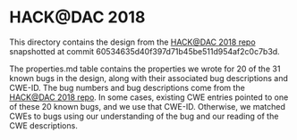 # HACK@DAC 2018
This directory contains the design from the [HACK@DAC 2018 repo](https://github.com/HACK-EVENT/hackatdac18) snapshotted at commit 60534635d40f397d71b45be511d954af2c0c7b3d. 

The properties.md table contains the properties we wrote for 20 of the 31 known bugs in the design, along with their associated bug descriptions and CWE-ID. The bug numbers and bug descriptions come from the [HACK@DAC 2018 repo](https://github.com/HACK-EVENT/hackatdac18). In some cases, existing CWE entries pointed to one of these 20 known bugs, and we use that CWE-ID. Otherwise, we matched CWEs to bugs using our understanding of the bug and our reading of the CWE descriptions. 
